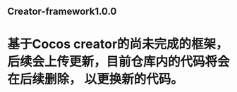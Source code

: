 ## Creator-framework1.0.0  
基于Cocos creator的尚未完成的框架，
后续会上传更新，目前仓库内的代码将会在后续删除，
以更换新的代码。
=======================================  
